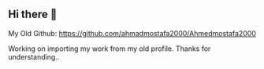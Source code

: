 ## Hi there 👋
My Old Github: https://github.com/ahmadmostafa2000/Ahmedmostafa2000

Working on importing my work from my old profile.
Thanks for understanding..
<!--
**mlahmadmostafa/mlahmadmostafa** is a ✨ _special_ ✨ repository because its `README.md` (this file) appears on your GitHub profile.

Here are some ideas to get you started:

- 🔭 I’m currently working on ...
- 🌱 I’m currently learning ...
- 👯 I’m looking to collaborate on ...
- 🤔 I’m looking for help with ...
- 💬 Ask me about ...
- 📫 How to reach me: ...
- 😄 Pronouns: ...
- ⚡ Fun fact: ...
-->
